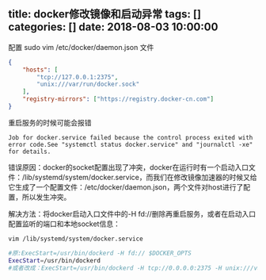 title: docker修改镜像和启动异常
tags: []
categories: []
date: 2018-08-03 10:00:00
---
配置 sudo vim /etc/docker/daemon.json 文件
```json
{
    "hosts": [
        "tcp://127.0.0.1:2375",
        "unix:///var/run/docker.sock"
    ],
    "registry-mirrors": ["https://registry.docker-cn.com"]
}
```
重启服务的时候可能会报错
```shell
Job for docker.service failed because the control process exited with error code.See "systemctl status docker.service" and "journalctl -xe" for details.
```
错误原因：docker的socket配置出现了冲突，docker在运行时有一个启动入口文件：/lib/systemd/system/docker.service，而我们在修改镜像加速器的时候又给它生成了一个配置文件：/etc/docker/daemon.json，两个文件对host进行了配置，所以发生冲突。

解决方法：将docker启动入口文件中的-H fd://删除再重启服务，或者在启动入口配置监听的端口和本地socket信息：
```bash
vim /lib/systemd/system/docker.service

#原:ExecStart=/usr/bin/dockerd -H fd:// $DOCKER_OPTS
ExecStart=/usr/bin/dockerd
#或者改成：ExecStart=/usr/bin/dockerd -H tcp://0.0.0.0:2375 -H unix:///var/run/docker.sock
```
